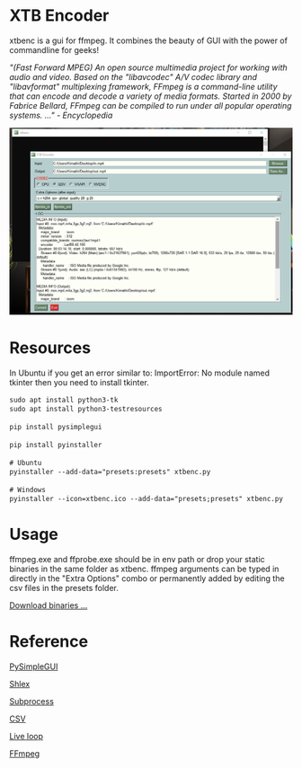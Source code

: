 # XTB Encoder
xtbenc is a gui for ffmpeg. It combines the beauty of GUI with the power of commandline for geeks!

_"(Fast Forward MPEG) An open source multimedia project for working with audio and video. Based on the "libavcodec" A/V codec library and "libavformat" multiplexing framework, FFmpeg is a command-line utility that can encode and decode a variety of media formats. Started in 2000 by Fabrice Bellard, FFmpeg can be compiled to run under all popular operating systems. ..." - Encyclopedia_

![Options](images/xtbenc-01.png)

# Resources
In Ubuntu if you get an error similar to: ImportError: No module named tkinter then you need to install tkinter.
```
sudo apt install python3-tk
sudo apt install python3-testresources

pip install pysimplegui

pip install pyinstaller

# Ubuntu
pyinstaller --add-data="presets:presets" xtbenc.py

# Windows
pyinstaller --icon=xtbenc.ico --add-data="presets;presets" xtbenc.py
```

# Usage
ffmpeg.exe and ffprobe.exe should be in env path or drop your static binaries in the same folder as xtbenc. ffmpeg arguments can be typed in directly in the "Extra Options" combo or permanently added by editing the csv files in the presets folder.

[Download binaries ...](https://github.com/rmkimathi/xtbenc2/releases)

# Reference
[PySimpleGUI](https://github.com/PySimpleGUI/PySimpleGUI)

[Shlex](https://docs.python.org/3.6/library/shlex.html)

[Subprocess](https://docs.python.org/3.6/library/subprocess.html)

[CSV](https://docs.python.org/3.6/library/csv.html)

[Live loop](https://github.com/fabianlee/blogcode/tree/master/python)

[FFmpeg](https://www.ffmpeg.org/download.html)
